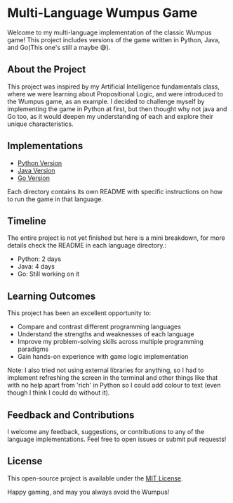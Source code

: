 # Multi-Language Wumpus Game

Welcome to my multi-language implementation of the classic Wumpus game! This project includes versions of the game written in Python, Java, and Go(This one's still a maybe 😅).

## About the Project

This project was inspired by my Artificial Intelligence fundamentals class, where we were learning about Propositional Logic, and were introduced to the Wumpus game, as an example. I decided to challenge myself by implementing the game in Python at first, but then thought why not java and Go too, as it would deepen my understanding of each and explore their unique characteristics.

## Implementations

- [Python Version](./python)
- [Java Version](./java/wumpus)
- [Go Version](./go)

Each directory contains its own README with specific instructions on how to run the game in that language.

## Timeline

The entire project is not yet finished but here is a mini breakdown, for more details check the README in each language directory.:
- Python: 2 days
- Java: 4 days
- Go: Still working on it

## Learning Outcomes

This project has been an excellent opportunity to:
- Compare and contrast different programming languages
- Understand the strengths and weaknesses of each language
- Improve my problem-solving skills across multiple programming paradigms
- Gain hands-on experience with game logic implementation

Note: I also tried not using external libraries for anything, so I had to implement refreshing the screen in the terminal and other things like that with no help apart from 'rich' in Python so I could add colour to text (even though I think I could do without it).

## Feedback and Contributions

I welcome any feedback, suggestions, or contributions to any of the language implementations. Feel free to open issues or submit pull requests!

## License

This open-source project is available under the [MIT License](LICENSE).

Happy gaming, and may you always avoid the Wumpus!
